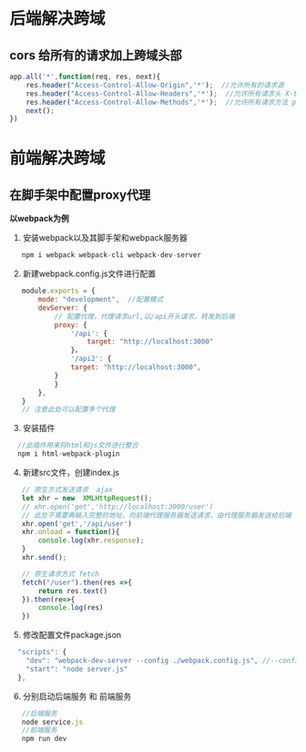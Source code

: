# 后端解决跨域

## cors 给所有的请求加上跨域头部


```js
app.all('*',function(req, res, next){
    res.header("Access-Control-Allow-Origin",'*');  //允许所有的请求源
    res.header("Access-Control-Allow-Headers",'*');  //允许所有请求头 X-token
    res.header("Access-Control-Allow-Methods",'*');  //允许所有请求方法 post get put delete
    next();
})
```

# 前端解决跨域

## 在脚手架中配置proxy代理

**以webpack为例**
 1. 安装webpack以及其脚手架和webpack服务器

 ```js
    npm i webpack webpack-cli webpack-dev-server
 ```
 2. 新建webpack.config.js文件进行配置

 ```js
    module.exports = {
        mode: "development",  //配置模式
        devServer: {
            // 配置代理，代理请求url,以/api开头请求，转发到后端
            proxy: {
                '/api': {
                    target: "http://localhost:3000"
                }，
                '/api2': {
                target: "http://localhost:3000",
            }
            }
        },
    }
    // 注意此处可以配置多个代理
 ```

 3. 安装插件

 ```js
   //此插件用来将html和js文件进行整合
   npm i html-webpack-plugin
 ```
 4. 新建src文件，创建index.js

 ```js
    // 原生方式发送请求  ajax 
    let xhr = new  XMLHttpRequest();
    // xhr.open('get','http://localhost:3000/user')
    // 此处不需要再输入完整的地址，向前端代理服务器发送请求，由代理服务器发送给后端
    xhr.open('get','/api/user')
    xhr.onload = function(){
        console.log(xhr.response);
    }
    xhr.send();

    // 原生请求方式 fetch
    fetch("/user").then(res =>{
        return res.text()
    }).then(re=>{
        console.log(res)
    })

 ```
5. 修改配置文件package.json

```js
  "scripts": {
    "dev": "webpack-dev-server --config ./webpack.config.js", //--config ./webpack.config.js  配置，默认为webpack.config.js
    "start": "node server.js"
  },
```
6. 分别启动后端服务 和 前端服务
```js
   //后端服务
   node service.js
   //前端服务
   npm run dev
```